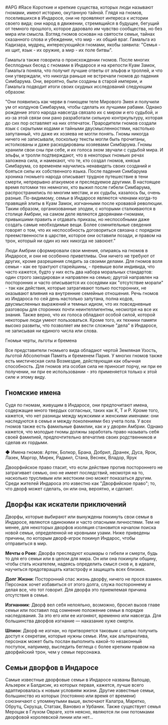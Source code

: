 #APG #Race
Короткие и крепкие существа, которых люди называют гномами, имеют историю, окутанную тайной. Глядя на гномов, поселившихся в Индаросе, они не проявляют интереса к истории своего вида; они народ в движении, стремящийся в будущее, бегущий от темного прошлого, которое даровало им чувство сообщества, но без мира или смысла. Взгляд гномов основан на святости семьи, тайнах сказанного слова и убеждении, что мир - их общий враг. Гамальга из Кадизара, мудрец, интересующийся гномами, якобы заявила: "Семья - их щит, язык - их оружие, а мир - их поле битвы". 

Гамальга также говорила о происхождении гномов. После многих бесплодных бесед с гномами в Индаросе и на крепости Куам Замок, Гамальга поняла, что получит лучшие ответы от эльфов и троллей, и что они утверждали, что никогда раньше не встречали гномов до падения Симбарума. Они, вероятно, были созданы в старой империи, и Гамальга подводит итоги своих скудных исследований следующим образом:  

"Они появились как черви в гниющем теле Мирового Змея и получили ум от колдунов Симбарума, чтобы сделать их лучшими рабами. Однако рождение этого народа навсегда связало их с миром и его судьбой, и из-за этой связи они рано разработали сильную контркультуру, которая до сих пор оставляет на них отпечаток. Прародители гномов создали язык с скрытыми кодами и тайными двусмысленностями, настолько запутанный, что даже их хозяева не могли понять. Гномы никогда ничего не записывали, поскольку тексты могли быть прочитаны, истолкованы и даже раскодированы хозяевами Симбарума. Гномы хранили свои сны при себе, и их голоса эхом звучали с судьбой мира. И эльфы, и тролли подтверждают, что в некоторых гномьих речах заложена сила, и намекают, что те, кто создал гномов, князья Симбарума, со временем научились ненавидеть своих созданий и бояться силы их собственного языка. После падения Симбарума хроника гномьего народа описывает трудное путешествие в тени смерти, непрерывно атакуемое и преследуемое другими. В настоящее время потомки тех немногих, кто выжил после гибели Симбарума, распространились по многим местам, и их судьбы, казалось бы, очень разные. По-видимому, семьи в Индаросе являются членами когда-то правящей элиты в Куам Замок, изгнанными после кровавой революции. Таким образом, организованные злодеи, с которыми сталкиваются в столице Амбрии, на самом деле являются дворянами-гномами, привыкшими править и отдавать приказы, но неспособными даже создать самые необходимые вещи. Более сомнительные сведения говорят о том, что их неспособность договориться связана с порядком преемственности в царстве, которое они оставили позади, и правом на трон, который ни один из них никогда не завоюет.” 

Люди Амбрии сформировали свои мнения, опираясь на гномов в Индаросе, и они не особенно приветливы. Они ничего не требуют от других, кроме разрешения следить за своими делами. Для гномов воля семьи - как ее трактуют старейшины, - превыше воли индивида, что часто кажется, будто у них есть два набора моральных стандартов: один строго закодирован и направлен на семью; другой направлен на посторонних и часто описывается их соседями как "отсутствие морали" - так как действия, которые затрагивают только посторонних, не оказывают влияния на внутренние семейные отношения. Речь гномов из Индароса по сей день настолько запутана, полна кодов, двусмысленных выражений и темных идиом, что их повседневные разговоры для сторонних почти неинтеллигентны, несмотря на все их знания. Также верно, что их голоса обладают особой силой, которой некоторые люди умеют пользоваться. Кроме того, их техники памяти высоко развиты, что позволяет им вести сложные "дела" в Индаросе, не записывая ни единого числа или слова. 

Гномьи черты, льготы и бремена 

Все представители гномьего вида обладают чертой Земляная Узость, льготой Абсолютная Память и бременем Пария. У многих гномов также есть мистическая сила Возмездие, действующая как обычная способность. Для гномов эта особая сила не приносит порчу, ни при ее получении, ни при ее использовании - это применяется только к этой силе и этому виду. 

## Гномские имена 

Судя по гномам, живущим в Индаросе, они предпочитают имена, содержащие много твердых согласных, таких как К, Т и Р. Кроме того, кажется, что нет разницы между мужскими и женскими именами: они наследуются в семье и между поколениями без учета пола. У всех гномов также есть фамильные фамилии, как и у дворян Амбрии. Однако кажется, что молодые гномы должны заработать право называть себя своей фамилией, предпочтительно впечатлив своих родственников и сделав их гордыми. 

◆ Имена гномов: Артек, Болкор, Брана, Добрил, Дранек, Дуса, Ярок, Лазек, Маргор, Мирек, Радмил, Стана, Веснек, Владор, Ярук 

Двоорфийское право гласит, что если действие против постороннего не затрагивает семью, оно не имеет последствий, несмотря на то, насколько трусливым или жестоким оно может показаться другим. Среди жителей Индароса это известно как "Дворфийское право"; то, что дворф может сделать, он или она, вероятно, и сделает. 

## Дворфы как искатели приключений 

Дворфы, которые выбирают или вынуждены покинуть свои семьи в Индаросе, являются одинокими и часто опасными личностями. Тем не менее, для некоторых дворфов изоляция становится началом поиска новой семьи, определенной не кровными узами. Ниже приведены причины, по которым дворф-игрок покинул Индарос, чтобы отправиться в мир. 

**Мечты о Роке**: Дворфа преследуют кошмары о гибели и смерти, будь то для его семьи или в целом для мира. Он или она покинули общину, чтобы стать искателем, надеясь определить смысл снов и, в идеале, научиться предотвращать катастрофу и защищать всех близких. 

**Долг Жизни**: Посторонний спас жизнь дворфу, ничего не прося взамен. Персонаж хочет избавиться от этого долга, служа постороннему и делая все, что тот говорит. Для дворфа это приемлемая причина отсутствия в семье. 

**Изгнанник**: Дворф вел себя нелояльно, возможно, бросил вызов главе семьи или поставил под сомнение положение семьи в порядке наследования. За это его или ее изгоняют, временно или навсегда. Для большинства дворфов изгнание — наказание хуже смерти. 

**Шпион**: Дворф не изгнан, но притворяется таковым с целью получить доступ к секретам, которые нужны семье. Или, как альтернатива, персонаж может быть послан выполнить какой-то незаконный поступок, например, выследить беглеца с более крепким правом на дворфийский трон, чем у семьи персонажа. 

## Семьи дворфов в Индаросе 

Самые известные дворфовые семьи в Индаросе названы Валоцар, Альзерек и Балдисик, из которых первая, кажется, лучше всего адаптировалась к новым условиям жизни. Другие известные семьи, большинство из которых (постоянно или время от времени) союзничают с упомянутыми выше, включают Калатра, Маретко, Обрутц, Скрузца, Статзак, Вановиз и Урбаник. Также существует семья Мероцак в Глухом Овраге, хотя неясно, являются ли они потомками дворфовой королевской линии или нет... 